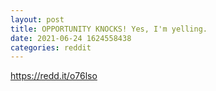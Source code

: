 ```yaml
--- 
layout: post 
title: OPPORTUNITY KNOCKS! Yes, I'm yelling. 
date: 2021-06-24 1624558438 
categories: reddit 
--- 
```

https://redd.it/o76lso